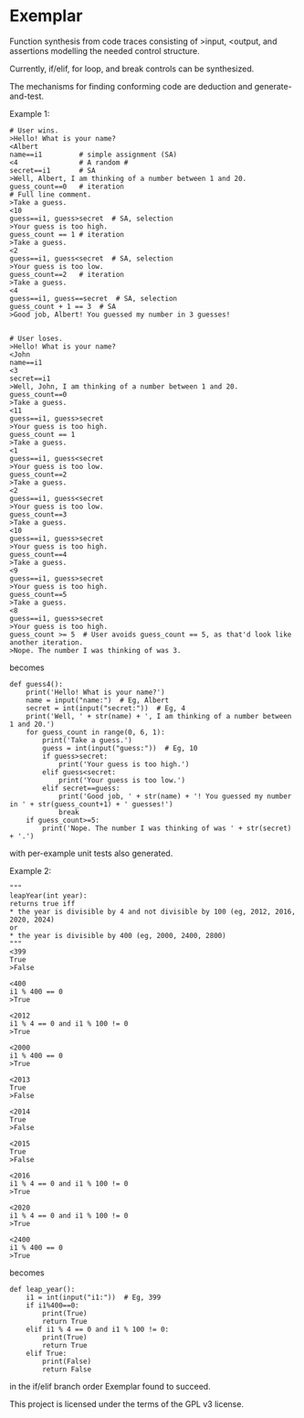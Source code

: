 # Exemplar
Function synthesis from code traces consisting of >input, <output, and assertions 
modelling the needed control structure. 

Currently, if/elif, for loop, and break controls
 can be synthesized.
  
The mechanisms for finding conforming code are deduction and generate-and-test.

Example 1: 

    # User wins.
    >Hello! What is your name?
    <Albert
    name==i1         # simple assignment (SA)
    <4               # A random #
    secret==i1       # SA
    >Well, Albert, I am thinking of a number between 1 and 20.
    guess_count==0   # iteration
    # Full line comment.
    >Take a guess.
    <10
    guess==i1, guess>secret  # SA, selection
    >Your guess is too high.
    guess_count == 1 # iteration
    >Take a guess.
    <2
    guess==i1, guess<secret  # SA, selection
    >Your guess is too low.
    guess_count==2   # iteration
    >Take a guess.
    <4
    guess==i1, guess==secret  # SA, selection
    guess_count + 1 == 3  # SA
    >Good job, Albert! You guessed my number in 3 guesses!
    
   
    # User loses.
    >Hello! What is your name?
    <John
    name==i1
    <3
    secret==i1
    >Well, John, I am thinking of a number between 1 and 20.
    guess_count==0
    >Take a guess.
    <11
    guess==i1, guess>secret
    >Your guess is too high.
    guess_count == 1
    >Take a guess.
    <1
    guess==i1, guess<secret
    >Your guess is too low.
    guess_count==2
    >Take a guess.
    <2
    guess==i1, guess<secret
    >Your guess is too low.
    guess_count==3
    >Take a guess.
    <10
    guess==i1, guess>secret
    >Your guess is too high.
    guess_count==4
    >Take a guess.
    <9
    guess==i1, guess>secret
    >Your guess is too high.
    guess_count==5
    >Take a guess.
    <8
    guess==i1, guess>secret
    >Your guess is too high.
    guess_count >= 5  # User avoids guess_count == 5, as that'd look like another iteration.
    >Nope. The number I was thinking of was 3.

    
becomes
    
    def guess4():
        print('Hello! What is your name?')
        name = input("name:")  # Eg, Albert
        secret = int(input("secret:"))  # Eg, 4
        print('Well, ' + str(name) + ', I am thinking of a number between 1 and 20.')
        for guess_count in range(0, 6, 1):
            print('Take a guess.')
            guess = int(input("guess:"))  # Eg, 10
            if guess>secret:
                print('Your guess is too high.')
            elif guess<secret:
                print('Your guess is too low.')
            elif secret==guess:
                print('Good job, ' + str(name) + '! You guessed my number in ' + str(guess_count+1) + ' guesses!')
                break
        if guess_count>=5:
            print('Nope. The number I was thinking of was ' + str(secret) + '.')
        
 with per-example unit tests also generated.
 
 Example 2:
 
    """
    leapYear(int year):
    returns true iff
    * the year is divisible by 4 and not divisible by 100 (eg, 2012, 2016, 2020, 2024)
    or
    * the year is divisible by 400 (eg, 2000, 2400, 2800)
    """
    <399
    True
    >False
    
    <400
    i1 % 400 == 0
    >True
    
    <2012
    i1 % 4 == 0 and i1 % 100 != 0
    >True
    
    <2000
    i1 % 400 == 0
    >True
    
    <2013
    True
    >False
    
    <2014
    True
    >False
    
    <2015
    True
    >False
    
    <2016
    i1 % 4 == 0 and i1 % 100 != 0
    >True
    
    <2020
    i1 % 4 == 0 and i1 % 100 != 0
    >True
    
    <2400
    i1 % 400 == 0
    >True

becomes

    def leap_year():
        i1 = int(input("i1:"))  # Eg, 399
        if i1%400==0:
            print(True)
            return True
        elif i1 % 4 == 0 and i1 % 100 != 0:
            print(True)
            return True
        elif True:
            print(False)
            return False
        
in the if/elif branch order Exemplar found to succeed.

This project is licensed under the terms of the GPL v3 license.
